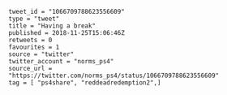 ```
tweet_id = "1066709788623556609"
type = "tweet"
title = "Having a break"
published = 2018-11-25T15:06:46Z
retweets = 0
favourites = 1
source = "twitter"
twitter_account = "norms_ps4"
source_url = "https://twitter.com/norms_ps4/status/1066709788623556609"
tag = [ "ps4share", "reddeadredemption2",]
```

<p class='image'><img src='http://mnf.m17s.net/2018/11/25/Ds225dTWoAAdn7_.jpg' alt=''></p>

